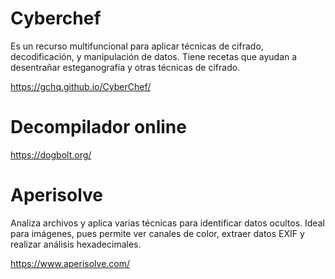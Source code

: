 # Cyberchef
Es un recurso multifuncional para aplicar técnicas de cifrado, decodificación, y manipulación de datos. Tiene recetas que ayudan a desentrañar esteganografía y otras técnicas de cifrado.

https://gchq.github.io/CyberChef/

# Decompilador online

https://dogbolt.org/ 

# Aperisolve

Analiza archivos y aplica varias técnicas para identificar datos ocultos. Ideal para imágenes, pues permite ver canales de color, extraer datos EXIF y realizar análisis hexadecimales.

https://www.aperisolve.com/